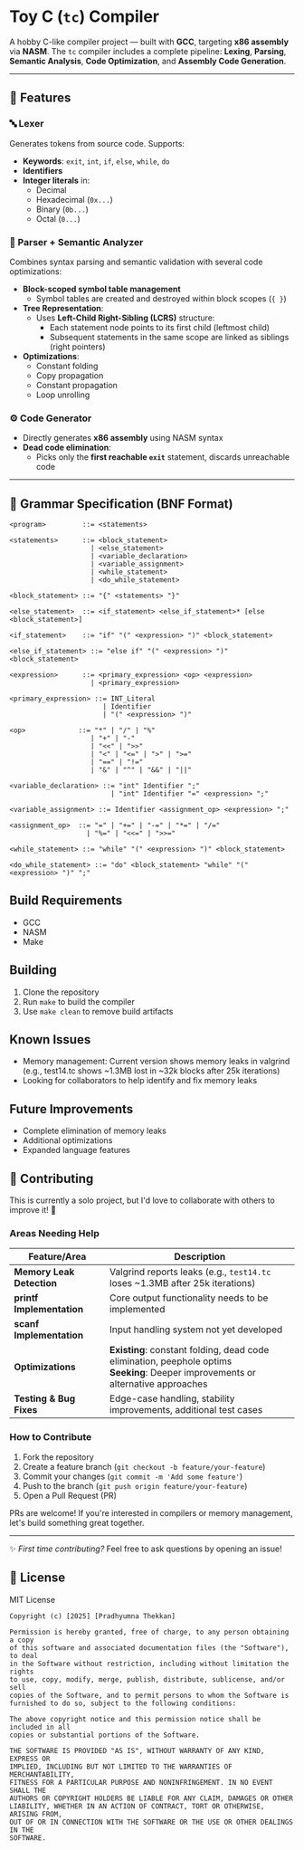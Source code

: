# Toy C (`tc`) Compiler

A hobby C-like compiler project — built with **GCC**, targeting **x86 assembly** via **NASM**. The `tc` compiler includes a complete pipeline: **Lexing**, **Parsing**, **Semantic Analysis**, **Code Optimization**, and **Assembly Code Generation**.

---

## 🚀 Features

### 🔤 Lexer
Generates tokens from source code. Supports:
- **Keywords**: `exit`, `int`, `if`, `else`, `while`, `do`
- **Identifiers**
- **Integer literals** in:
  - Decimal
  - Hexadecimal (`0x...`)
  - Binary (`0b...`)
  - Octal (`0...`)

### 🧠 Parser + Semantic Analyzer
Combines syntax parsing and semantic validation with several code optimizations:
- **Block-scoped symbol table management**
  - Symbol tables are created and destroyed within block scopes (`{ }`)
- **Tree Representation**:
  - Uses **Left-Child Right-Sibling (LCRS)** structure:
    - Each statement node points to its first child (leftmost child)
    - Subsequent statements in the same scope are linked as siblings (right pointers)
- **Optimizations**:
  - Constant folding
  - Copy propagation
  - Constant propagation
  - Loop unrolling

### ⚙️ Code Generator
- Directly generates **x86 assembly** using NASM syntax
- **Dead code elimination**:
  - Picks only the **first reachable `exit`** statement, discards unreachable code

---

## 📜 Grammar Specification (BNF Format)

```bnf
<program>         ::= <statements>

<statements>      ::= <block_statement> 
                    | <else_statement> 
                    | <variable_declaration> 
                    | <variable_assignment>
                    | <while_statement> 
                    | <do_while_statement>

<block_statement> ::= "{" <statements> "}"

<else_statement>  ::= <if_statement> <else_if_statement>* [else <block_statement>]

<if_statement>    ::= "if" "(" <expression> ")" <block_statement>

<else_if_statement> ::= "else if" "(" <expression> ")" <block_statement>

<expression>      ::= <primary_expression> <op> <expression>
                    | <primary_expression>

<primary_expression> ::= INT_Literal
                       | Identifier
                       | "(" <expression> ")"

<op>             ::= "*" | "/" | "%" 
                    | "+" | "-" 
                    | "<<" | ">>" 
                    | "<" | "<=" | ">" | ">=" 
                    | "==" | "!=" 
                    | "&" | "^" | "&&" | "||"

<variable_declaration> ::= "int" Identifier ";"
                         | "int" Identifier "=" <expression> ";"

<variable_assignment> ::= Identifier <assignment_op> <expression> ";"

<assignment_op>  ::= "=" | "+=" | "-=" | "*=" | "/=" 
                   | "%=" | "<<=" | ">>="

<while_statement> ::= "while" "(" <expression> ")" <block_statement>

<do_while_statement> ::= "do" <block_statement> "while" "(" <expression> ")" ";"
```

## Build Requirements

- GCC
- NASM
- Make

## Building

1. Clone the repository
2. Run `make` to build the compiler
3. Use `make clean` to remove build artifacts

## Known Issues

- Memory management: Current version shows memory leaks in valgrind (e.g., test14.tc shows ~1.3MB lost in ~32k blocks after 25k iterations)
- Looking for collaborators to help identify and fix memory leaks

## Future Improvements

- Complete elimination of memory leaks
- Additional optimizations
- Expanded language features

## 🤝 Contributing

This is currently a solo project, but I'd love to collaborate with others to improve it! 🚀

### Areas Needing Help

| Feature/Area              | Description                                                                 |
|---------------------------|-----------------------------------------------------------------------------|
| **Memory Leak Detection** | Valgrind reports leaks (e.g., `test14.tc` loses ~1.3MB after 25k iterations) |
| **printf Implementation** | Core output functionality needs to be implemented                          |
| **scanf Implementation**  | Input handling system not yet developed                                    |
| **Optimizations**         | **Existing**: constant folding, dead code elimination, peephole optims<br>**Seeking**: Deeper improvements or alternative approaches |
| **Testing & Bug Fixes**   | Edge-case handling, stability improvements, additional test cases          |

### How to Contribute

1. Fork the repository
2. Create a feature branch (`git checkout -b feature/your-feature`)
3. Commit your changes (`git commit -m 'Add some feature'`)
4. Push to the branch (`git push origin feature/your-feature`)
5. Open a Pull Request (PR)

PRs are welcome! If you're interested in compilers or memory management, let's build something great together.

---

✨ *First time contributing?* Feel free to ask questions by opening an issue!

## 📜 License

MIT License

```text
Copyright (c) [2025] [Pradhyumna Thekkan]

Permission is hereby granted, free of charge, to any person obtaining a copy
of this software and associated documentation files (the "Software"), to deal
in the Software without restriction, including without limitation the rights
to use, copy, modify, merge, publish, distribute, sublicense, and/or sell
copies of the Software, and to permit persons to whom the Software is
furnished to do so, subject to the following conditions:

The above copyright notice and this permission notice shall be included in all
copies or substantial portions of the Software.

THE SOFTWARE IS PROVIDED "AS IS", WITHOUT WARRANTY OF ANY KIND, EXPRESS OR
IMPLIED, INCLUDING BUT NOT LIMITED TO THE WARRANTIES OF MERCHANTABILITY,
FITNESS FOR A PARTICULAR PURPOSE AND NONINFRINGEMENT. IN NO EVENT SHALL THE
AUTHORS OR COPYRIGHT HOLDERS BE LIABLE FOR ANY CLAIM, DAMAGES OR OTHER
LIABILITY, WHETHER IN AN ACTION OF CONTRACT, TORT OR OTHERWISE, ARISING FROM,
OUT OF OR IN CONNECTION WITH THE SOFTWARE OR THE USE OR OTHER DEALINGS IN THE
SOFTWARE.
```